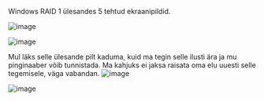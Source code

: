 Windows RAID 1 ülesandes 5 tehtud ekraanipildid.

![image](https://user-images.githubusercontent.com/92860669/199222713-d5927387-b21b-4f49-904d-ab318d935fd2.png)

![image](https://user-images.githubusercontent.com/92860669/199229158-30a7bbbb-36cd-4c5c-8132-057dbc0e4319.png)

Mul läks selle ülesande pilt kaduma, kuid ma tegin selle ilusti ära ja mu pinginaaber võib tunnistada. Ma kahjuks ei jaksa raisata oma elu uuesti selle tegemisele, väga vabandan. 
![image](https://user-images.githubusercontent.com/92860669/199244697-96818502-dae9-4b89-87f1-aa046ba34137.png)

![image](https://user-images.githubusercontent.com/92860669/199243314-47dca395-a60a-4034-b9c0-0ab73dfdca90.png)

